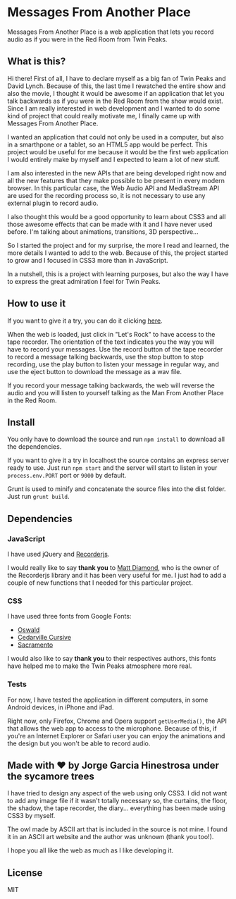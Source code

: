 # Messages From Another Place

Messages From Another Place is a web application that lets you record audio as if you were in the Red Room from Twin Peaks.

## What is this?

Hi there! First of all, I have to declare myself as a big fan of Twin Peaks and David Lynch. Because of this, the last time I rewatched the entire show and also the movie, I thought it would be awesome if an application that let you talk backwards as if you were in the Red Room from the show would exist. Since I am really interested in web development and I wanted to do some kind of project that could really motivate me, I finally came up with Messages From Another Place.

I wanted an application that could not only be used in a computer, but also in a smarthpone or a tablet, so an HTML5 app would be perfect. This project would be useful for me because it would be the first web application I would entirely make by myself and I expected to learn a lot of new stuff.

I am also interested in the new APIs that are being developed right now and all the new features that they make possible to be present in every modern browser. In this particular case, the Web Audio API and MediaStream API are used for the recording process so, it is not necessary to use any external plugin to record audio.

I also thought this would be a good opportunity to learn about CSS3 and all those awesome effects that can be made with it and I have never used before. I'm talking about animations, transitions, 3D perspective...

So I started the project and for my surprise, the more I read and learned, the more details I wanted to add to the web. Because of this, the project started to grow and I focused in CSS3 more than in JavaScript.

In a nutshell, this is a project with learning purposes, but also the way I have to express the great admiration I feel for Twin Peaks.

## How to use it

If you want to give it a try, you can do it clicking [here](https://jghinestrosa.github.io/messages-from-another-place).

When the web is loaded, just click in "Let's Rock" to have access to the tape recorder. The orientation of the text indicates you the way you will have to record your messages. Use the record button of the tape recorder to record a message talking backwards, use the stop button to stop recording, use the play button to listen your message in regular way, and use the eject button to download the message as a wav file. 

If you record your message talking backwards, the web will reverse the audio and you will listen to yourself talking as the Man From Another Place in the Red Room.

## Install

You only have to download the source and run `npm install` to download all the dependencies.

If you want to give it a try in localhost the source contains an express server ready to use. Just run `npm start` and the server will start to listen in your `process.env.PORT` port or `9000` by default. 

Grunt is used to minify and concatenate the source files into the dist folder. Just run `grunt build`.

## Dependencies

### JavaScript

I have used jQuery and [Recorderjs](https://github.com/mattdiamond/Recorderjs).

I would really like to say **thank you** to [Matt Diamond](https://github.com/mattdiamond), who is the owner of the Recorderjs library and it has been very useful for me. I just had to add a couple of new functions that I needed for this particular project.

### CSS

I have used three fonts from Google Fonts:
* [Oswald](https://www.google.com/fonts/specimen/Oswald)
* [Cedarville Cursive](https://www.google.com/fonts/specimen/Cedarville+Cursive)
* [Sacramento](https://www.google.com/fonts/specimen/Sacramento)

I would also like to say **thank you** to their respectives authors, this fonts have helped me to make the Twin Peaks atmosphere more real.

### Tests

For now, I have tested the application in different computers, in some Android devices, in iPhone and iPad.

Right now, only Firefox, Chrome and Opera support `getUserMedia()`, the API that allows the web app to access to the microphone. Because of this, if you're an Internet Explorer or Safari user you can enjoy the animations and the design but you won't be able to record audio.

## Made with &hearts; by Jorge Garcia Hinestrosa under the sycamore trees

I have tried to design any aspect of the web using only CSS3. I did not want to add any image file if it wasn't totally necessary so, the curtains, the floor, the shadow, the tape recorder, the diary... everything has been made using CSS3 by myself.

The owl made by ASCII art that is included in the source is not mine. I found it in an ASCII art website and the author was unknown (thank you too!).

I hope you all like the web as much as I like developing it.

## License
MIT

